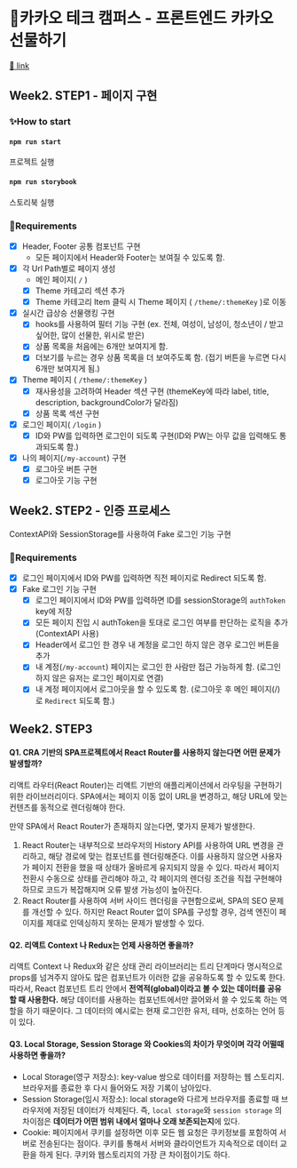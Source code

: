 # 🎁카카오 테크 캠퍼스 - 프론트엔드 카카오 선물하기

[🔗 link](https://edu.nextstep.camp/s/hazAC9xa)

## Week2. STEP1 - 페이지 구현

### ✨How to start

#### `npm run start`

프로젝트 실행

#### `npm run storybook`

스토리북 실행

### 📜Requirements

- [x] Header, Footer 공통 컴포넌트 구현
  - 모든 페이지에서 Header와 Footer는 보여질 수 있도록 함.
- [x] 각 Url Path별로 페이지 생성
  - 메인 페이지( `/` )
  - [x] Theme 카테고리 섹션 추가
  - [x] Theme 카테고리 Item 클릭 시 Theme 페이지 ( `/theme/:themeKey` )로 이동
- [x] 실시간 급상승 선물랭킹 구현
  - [x] hooks를 사용하여 필터 기능 구현 (ex. 전체, 여성이, 남성이, 청소년이 / 받고 싶어한, 많이 선물한, 위시로 받은)
  - [x] 상품 목록을 처음에는 6개만 보여지게 함.
  - [x] 더보기를 누르는 경우 상품 목록을 더 보여주도록 함. (접기 버튼을 누르면 다시 6개만 보여지게 됨.)
- [x] Theme 페이지 ( `/theme/:themeKey` )
  - [x] 재사용성을 고려하여 Header 섹션 구현 (themeKey에 따라 label, title, description, backgroundColor가 달라짐)
  - [x] 상품 목록 섹션 구현
- [x] 로그인 페이지( `/login` )
  - [x] ID와 PW를 입력하면 로그인이 되도록 구현(ID와 PW는 아무 값을 입력해도 통과되도록 함.)
- [x] 나의 페이지(`/my-account`) 구현
  - [x] 로그아웃 버튼 구현
  - [x] 로그아웃 기능 구현

## Week2. STEP2 - 인증 프로세스

ContextAPI와 SessionStorage를 사용하여 Fake 로그인 기능 구현

### 📜Requirements

- [x] 로그인 페이지에서 ID와 PW를 입력하면 직전 페이지로 Redirect 되도록 함.
- [x] Fake 로그인 기능 구현
  - [x] 로그인 페이지에서 ID와 PW를 입력하면 ID를 sessionStorage의 `authToken` key에 저장
  - [x] 모든 페이지 진입 시 authToken을 토대로 로그인 여부를 판단하는 로직을 추가(ContextAPI 사용)
  - [x] Header에서 로그인 한 경우 내 계정을 로그인 하지 않은 경우 로그인 버튼을 추가
  - [x] 내 계정(`/my-account`) 페이지는 로그인 한 사람만 접근 가능하게 함. (로그인 하지 않은 유저는 로그인 페이지로 연결)
  - [x] 내 계정 페이지에서 로그아웃을 할 수 있도록 함. (로그아웃 후 메인 페이지(/) 로 `Redirect` 되도록 함.)

## Week2. STEP3

#### Q1. CRA 기반의 SPA프로젝트에서 React Router를 사용하지 않는다면 어떤 문제가 발생할까?

리액트 라우터(React Router)는 리액트 기반의 애플리케이션에서 라우팅을 구현하기 위한 라이브러리이다. SPA에서는 페이지 이동 없이 URL을 변경하고, 해당 URL에 맞는 컨텐츠를 동적으로 렌더링해야 한다.

만약 SPA에서 React Router가 존재하지 않는다면, 몇가지 문제가 발생한다.

1.  React Router는 내부적으로 브라우저의 History API를 사용하여 URL 변경을 관리하고, 해당 경로에 맞는 컴포넌트를 렌더링해준다. 이를 사용하지 않으면 사용자가 페이지 전환을 했을 때 상태가 올바르게 유지되지 않을 수 있다. 따라서 페이지 전환시 수동으로 상태를 관리해야 하고, 각 페이지의 렌더링 조건을 직접 구현해야 하므로 코드가 복잡해지며 오류 발생 가능성이 높아진다.
2.  React Router를 사용하여 서버 사이드 렌더링을 구현함으로써, SPA의 SEO 문제를 개선할 수 있다. 하지만 React Router 없이 SPA를 구성할 경우, 검색 엔진이 페이지를 제대로 인덱싱하지 못하는 문제가 발생할 수 있다.

#### Q2. 리액트 Context 나 Redux는 언제 사용하면 좋을까?

리액트 Context 나 Redux와 같은 상태 관리 라이브러리는 트리 단계마다 명시적으로 props를 넘겨주지 않아도 많은 컴포넌트가 이러한 값을 공유하도록 할 수 있도록 한다.
따라서, React 컴포넌트 트리 안에서 **전역적(global)이라고 볼 수 있는 데이터를 공유할 때 사용한다.** 해당 데이터를 사용하는 컴포넌트에서만 끌어와서 쓸 수 있도록 하는 역할을 하기 때문이다. 그 데이터의 예시로는 현재 로그인한 유저, 테마, 선호하는 언어 등이 있다.

#### Q3. Local Storage, Session Storage 와 Cookies의 차이가 무엇이며 각각 어떨때 사용하면 좋을까?

- Local Storage(영구 저장소): key-value 쌍으로 데이터를 저장하는 웹 스토리지. 브라우저를 종료한 후 다시 들어와도 저장 기록이 남아있다.
- Session Storage(임시 저장소): local storage와 다르게 브라우저를 종료할 때 브라우저에 저장된 데이터가 삭제된다. 즉, `local storage`와 `session storage` 의 차이점은 **데이터가 어떤 범위 내에서 얼마나 오래 보존되는지**에 있다.
- Cookie: 페이지에서 쿠키를 설정하면 이후 모든 웹 요청은 쿠키정보를 포함하여 서버로 전송된다는 점이다. 쿠키를 통해서 서버와 클라이언트가 지속적으로 데이터 교환을 하게 된다. 쿠키와 웹스토리지의 가장 큰 차이점이기도 하다.
